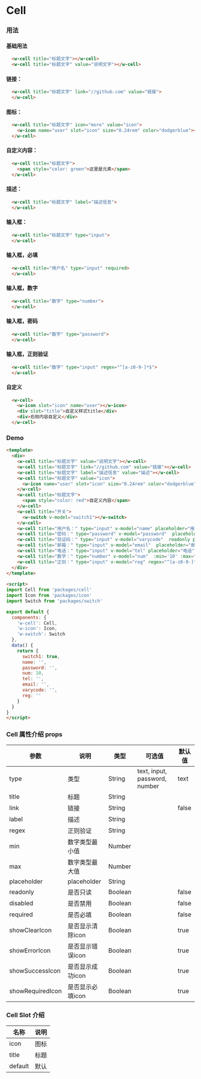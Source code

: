 # Cell 


### 用法

#### 基础用法

```html
  <w-cell title="标题文字"></w-cell>
  <w-cell title="标题文字" value="说明文字"></w-cell>
```

#### 链接：

```html
  <w-cell title="标题文字" link="//github.com" value="链接">
  </w-cell>
```

#### 图标：

```html
  <w-cell title="标题文字" icon="more" value="icon">
    <w-icon name="user" slot="icon" size="0.24rem" color="dodgerblue"></w-icon>
  </w-cell>
```

#### 自定义内容：

```html
  <w-cell title="标题文字">
    <span style="color: green">这里是元素</span>
  </w-cell>
```

#### 描述：

```html
  <w-cell title="标题文字" label="描述信息">
  </w-cell>
```

#### 输入框：

```html
  <w-cell title="标题文字" type="input">
  </w-cell>
```

#### 输入框，必填

```html
  <w-cell title="用户名" type="input" required>
  </w-cell>
```

#### 输入框，数字

```html
  <w-cell title="数字" type="number">
  </w-cell>
```

#### 输入框，密码

```html
  <w-cell title="数字" type="password">
  </w-cell>
```

#### 输入框，正则验证

```html
  <w-cell title="数字" type="input" regex="^[a-z0-9-]*$">
  </w-cell>
```

#### 自定义

```html
  <w-cell>
    <w-icon slot="icon" name="user"></w-icon>
    <div slot="title">自定义样式title</div>
    <div>右侧内容自定义</div>
  </w-cell>
```


### Demo

```html
<template>
  <div>
    <w-cell title="标题文字" value="说明文字"></w-cell>
    <w-cell title="标题文字" link="//github.com" value="链接"></w-cell>
    <w-cell title="标题文字" label="描述信息" value="描述"></w-cell>
    <w-cell title="标题文字" value="icon">
      <w-icon name="user" slot="icon" size="0.24rem" color="dodgerblue"></w-icon>
    </w-cell>
    <w-cell title="标题文字">
      <span style="color: red">自定义内容</span>
    </w-cell>
    <w-cell title="开关">
      <w-switch v-model="switch1"></w-switch>
    </w-cell>
    <w-cell title="用户名：" type="input" v-model="name" placeholder="用户名" required></w-cell>
    <w-cell title="密码：" type="password" v-model="password"  placeholder="密码"></w-cell>
    <w-cell title="验证码：" type="input" v-model="varycode"  readonly placeholder="readonly"></w-cell>
    <w-cell title="邮箱：" type="input" v-model="email"  placeholder="邮箱"></w-cell>
    <w-cell title="电话：" type="input" v-model="tel" placeholder="电话"></w-cell>
    <w-cell title="数字：" type="number" v-model="num"  :min='10' :max="100" placeholder="数字"></w-cell>
    <w-cell title="正则：" type="input" v-model="reg" regex="^[a-z0-9-]*$" placeholder="正则"></w-cell>
  </div>
</template>
  
<script>
import Cell from 'packages/cell'
import Icon from 'packages/icon'
import Switch from 'packages/switch'

export default {
  components: {
    'w-cell': Cell,
    'w-icon': Icon,
    'w-switch': Switch
  },
  data() {
    return {
      switch1: true,
      name: '',
      password: '',
      num: 10,
      tel: '',
      email: '',
      varycode: '',
      reg: ''
    }
  }
}
</script>
```


### Cell 属性介绍 props

|参数         | 说明      | 类型       | 可选值      | 默认值    |
|------------|-----------|-----------|------------|----------|
| type       | 类型       | String    | text, input, password, number |  text  |
| title      | 标题       | String    |            |          |
| link       | 链接       | String    |            |   false  |
| label      | 描述       | String    |            |          |
| regex      | 正则验证    | String    |            |          |
| min        | 数字类型最小值  | Number    |            |          |
| max        | 数字类型最大值  | Number    |            |          |
| placeholder | placeholder  | String    |            |          |
| readonly    | 是否只读  | Boolean    |            |   false       |
| disabled    | 是否禁用  | Boolean    |            |   false       |
| required    | 是否必填  | Boolean    |            |   false       |
| showClearIcon      | 是否显示清除icon  | Boolean    |            |   true       |
| showErrorIcon      | 是否显示错误icon  | Boolean    |            |   true       |
| showSuccessIcon    | 是否显示成功icon  | Boolean    |            |   true       |
| showRequiredIcon   | 是否显示必填icon  | Boolean    |            |   true       |


### Cell Slot 介绍

| 名称       | 说明     | 
|-----------|---------|
| icon      | 图标     |
| title     | 标题     |
| default   | 默认     |

